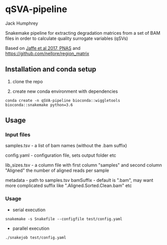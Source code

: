 # qSVA-pipeline

Jack Humphrey

Snakemake pipeline for extracting degradation matrices from a set of BAM files in order to calculate quality surrogate variables (qSVs)

Based on [Jaffe et al 2017, PNAS](https://www.pnas.org/content/pnas/114/27/7130.full.pdf)  and https://github.com/nellore/region_matrix

## Installation and conda setup

1. clone the repo

2. create new conda environment with dependencies

`conda create -n qSVA-pipeline bioconda::wiggletools bioconda::snakemake python=3.6`

## Usage

### Input files

samples.tsv - a list of bam names (without the .bam suffix)

config.yaml - configuration file, sets output folder etc

lib_sizes.tsv - a column file with first column "samples" and second column "Aligned" the number of aligned reads per sample

metadata - path to samples.tsv
bamSuffix - default is ".bam", may want more complicated suffix like ".Aligned.Sorted.Clean.bam" etc


### Usage

* serial execution

`snakemake -s Snakefile --configfile test/config.yaml`

* parallel execution

 `./snakejob test/config.yaml`


